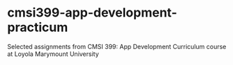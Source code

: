 # cmsi399-app-development-practicum
Selected assignments from CMSI 399: App Development Curriculum course at Loyola Marymount University
